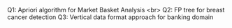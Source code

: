 Q1: Apriori algorithm for Market Basket Analysis  <br\>
Q2: FP tree for breast cancer detection
Q3: Vertical data format approach for banking domain
